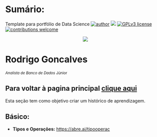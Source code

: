 #  Sumário:
Template para portfólio de Data Science
[![author](https://img.shields.io/badge/author-RodrigoGonc-red.svg)](https://www.linkedin.com/in/rodrigo-gon%C3%A7alves-a22b6012a/) [![](https://img.shields.io/badge/python-3.7+-blue.svg)](https://www.python.org/downloads/release/python-365/) [![GPLv3 license](https://img.shields.io/badge/License-GPLv3-blue.svg)](http://perso.crans.org/besson/LICENSE.html) [![contributions welcome](https://img.shields.io/badge/contributions-welcome-brightgreen.svg?style=flat)](https://github.com/RodriguoGoncalves/Sigmoidal_data_science)


<p align="center">
  <img src="https://raw.githubusercontent.com/RodriguoGoncalves/Sigmoidal_data_science/main/banner2.png" >
</p>

# Rodrigo Goncalves
<sub>*Analista de Banco de Dados* Júnior</sub>

## Para voltar à pagina principal [clique aqui](https://github.com/RodriguoGoncalves/Sigmoidal_data_science)

Esta seção tem como objetivo criar um histórico de aprendizagem. 

## Básico:
* **Tipos e Operações:** https://abre.ai/tipooperac



